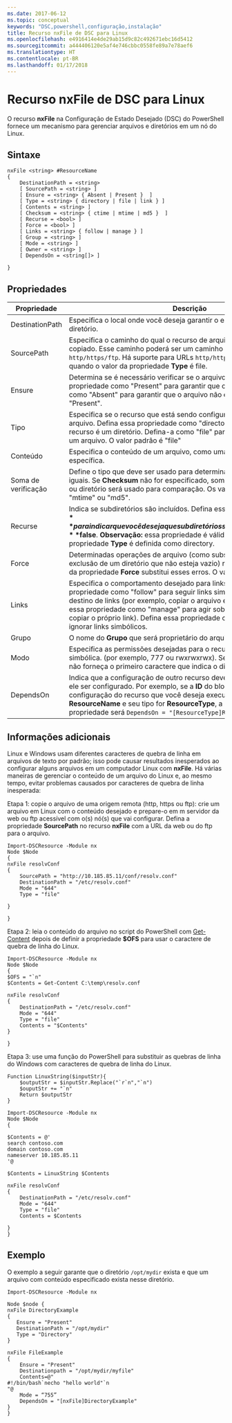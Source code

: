 ```yaml
---
ms.date: 2017-06-12
ms.topic: conceptual
keywords: "DSC,powershell,configuração,instalação"
title: Recurso nxFile de DSC para Linux
ms.openlocfilehash: e4916414e4de29ab15d9c82c492671ebc16d5412
ms.sourcegitcommit: a444406120e5af4e746cbbc0558fe89a7e78aef6
ms.translationtype: HT
ms.contentlocale: pt-BR
ms.lasthandoff: 01/17/2018
---
```

# <a name="dsc-for-linux-nxfile-resource"></a>Recurso nxFile de DSC para Linux

O recurso **nxFile** na Configuração de Estado Desejado (DSC) do PowerShell fornece um mecanismo para gerenciar arquivos e diretórios em um nó do Linux.

## <a name="syntax"></a>Sintaxe

```
nxFile <string> #ResourceName
{
    DestinationPath = <string>
    [ SourcePath = <string> ]
    [ Ensure = <string> { Absent | Present }  ]
    [ Type = <string> { directory | file | link } ]
    [ Contents = <string> ]
    [ Checksum = <string> { ctime | mtime | md5 }  ]
    [ Recurse = <bool> ]
    [ Force = <bool> ]
    [ Links = <string> { follow | manage } ]
    [ Group = <string> ]
    [ Mode = <string> ]
    [ Owner = <string> ]
    [ DependsOn = <string[]> ]

}
```

## <a name="properties"></a>Propriedades

|  Propriedade |  Descrição | 
|---|---|
| DestinationPath| Especifica o local onde você deseja garantir o estado de um arquivo ou diretório.| 
| SourcePath| Especifica o caminho do qual o recurso de arquivo ou pasta deve ser copiado. Esse caminho poderá ser um caminho local ou uma URL `http/https/ftp`. Há suporte para URLs `http/https/ftp` remotas apenas quando o valor da propriedade **Type** é file.| 
| Ensure| Determina se é necessário verificar se o arquivo existe. Defina essa propriedade como "Present" para garantir que o arquivo exista. Defina-a como "Absent" para garantir que o arquivo não exista. O valor padrão é "Present".| 
| Tipo| Especifica se o recurso que está sendo configurado é um diretório ou um arquivo. Defina essa propriedade como "directory" para indicar que o recurso é um diretório. Defina-a como "file" para indicar que o recurso é um arquivo. O valor padrão é "file"| 
| Conteúdo| Especifica o conteúdo de um arquivo, como uma cadeia de caracteres específica.| 
| Soma de verificação| Define o tipo que deve ser usado para determinar se dois arquivos são iguais. Se **Checksum** não for especificado, somente o nome de arquivo ou diretório será usado para comparação. Os valores são: "ctime", "mtime" ou "md5".| 
| Recurse| Indica se subdiretórios são incluídos. Defina essa propriedade como **$true** para indicar que você deseja que subdiretórios sejam incluídos. O padrão é **$false**. **Observação:** essa propriedade é válida somente quando a propriedade **Type** é definida como directory.| 
| Force| Determinadas operações de arquivo (como substituição de um arquivo ou exclusão de um diretório que não esteja vazio) resultarão em erro. O uso da propriedade **Force** substitui esses erros. O valor padrão é **$false**.| 
| Links| Especifica o comportamento desejado para links simbólicos. Defina essa propriedade como "follow" para seguir links simbólicos e agir sobre o destino de links (por exemplo, copiar o arquivo em vez do link). Defina essa propriedade como "manage" para agir sobre o link (por exemplo, copiar o próprio link). Defina essa propriedade como "ignore" para ignorar links simbólicos.| 
| Grupo| O nome do **Grupo** que será proprietário do arquivo ou diretório.| 
| Modo| Especifica as permissões desejadas para o recurso, na notação octal ou simbólica. (por exemplo, 777 ou rwxrwxrwx). Se usar notação simbólica, não forneça o primeiro caractere que indica o diretório ou arquivo.| 
| DependsOn | Indica que a configuração de outro recurso deve ser executada antes de ele ser configurado. Por exemplo, se a **ID** do bloco de script de configuração do recurso que você deseja executar primeiro for **ResourceName** e seu tipo for **ResourceType**, a sintaxe para usar essa propriedade será `DependsOn = "[ResourceType]ResourceName"`.| 

## <a name="additional-information"></a>Informações adicionais


Linux e Windows usam diferentes caracteres de quebra de linha em arquivos de texto por padrão; isso pode causar resultados inesperados ao configurar alguns arquivos em um computador Linux com __nxFile__. Há várias maneiras de gerenciar o conteúdo de um arquivo do Linux e, ao mesmo tempo, evitar problemas causados por caracteres de quebra de linha inesperada:

Etapa 1: copie o arquivo de uma origem remota (http, https ou ftp): crie um arquivo em Linux com o conteúdo desejado e prepare-o em m servidor da web ou ftp acessível com o(s) nó(s) que vai configurar. Defina a propriedade __SourcePath__ no recurso __nxFile__ com a URL da web ou do ftp para o arquivo.

```
Import-DSCResource -Module nx
Node $Node
{
nxFile resolvConf
{
    SourcePath = "http://10.185.85.11/conf/resolv.conf"
    DestinationPath = "/etc/resolv.conf"
    Mode = "644"        
    Type = "file"
    
}
        
}
```


Etapa 2: leia o conteúdo do arquivo no script do PowerShell com [Get-Content](https://technet.microsoft.com/en-us/library/hh849787.aspx) depois de definir a propriedade __$OFS__ para usar o caractere de quebra de linha do Linux.


```
Import-DSCResource -Module nx
Node $Node
{
$OFS = "`n"
$Contents = Get-Content C:\temp\resolv.conf

nxFile resolvConf
{
    DestinationPath = "/etc/resolv.conf"
    Mode = "644"        
    Type = "file"
    Contents = "$Contents"
}

}
```


Etapa 3: use uma função do PowerShell para substituir as quebras de linha do Windows com caracteres de quebra de linha do Linux.

```
Function LinuxString($inputStr){
    $outputStr = $inputStr.Replace("`r`n","`n")
    $ouputStr += "`n"
    Return $outputStr
}

Import-DSCResource -Module nx
Node $Node
{

$Contents = @'
search contoso.com
domain contoso.com
nameserver 10.185.85.11
'@

$Contents = LinuxString $Contents

nxFile resolvConf
{
    DestinationPath = "/etc/resolv.conf"
    Mode = "644"        
    Type = "file"
    Contents = $Contents
    
}
}
```

## <a name="example"></a>Exemplo

O exemplo a seguir garante que o diretório `/opt/mydir` exista e que um arquivo com conteúdo especificado exista nesse diretório.

```
Import-DSCResource -Module nx 

Node $node {
nxFile DirectoryExample
{
   Ensure = "Present"
   DestinationPath = "/opt/mydir"
   Type = "Directory"
}

nxFile FileExample
{
    Ensure = "Present"
    Destinationpath = "/opt/mydir/myfile"
    Contents=@"
#!/bin/bash`necho "hello world"`n
"@ 
    Mode = “755”
    DependsOn = "[nxFile]DirectoryExample"
} 
}
```

